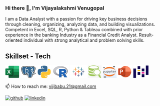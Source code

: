 ### Hi there 👋, I'm Vijayalakshmi Venugopal
 
I am a Data Analyst with a passion for driving key business decisions through cleaning, organizing, analyzing data, and building visualizations. Competent in Excel, SQL, R, Python & Tableau combined with prior experience in the banking Industry as a Financial Credit Analyst. Result-oriented individual with strong analytical and problem solving skills.

## Skillset - Tech

<img src="https://github.com/vijibabu/vijibabu/blob/main/images/Excel.jpg" height = '40'/>  <img src="https://github.com/vijibabu/vijibabu/blob/main/images/PostgreSQL.jpg" height = '40'/>  <img src="https://github.com/vijibabu/vijibabu/blob/main/images/Python.jpg" height = '40'/>  <img src="https://github.com/vijibabu/vijibabu/blob/main/images/R.jpg" height = '40'/>  <img src="https://github.com/vijibabu/vijibabu/blob/main/images/Tableau.jpg" height = '40'/>  <img src="https://github.com/vijibabu/vijibabu/blob/main/images/DB.jpg" height = '40'/>  <img src="https://github.com/vijibabu/vijibabu/blob/main/images/Jupyter notebook.jpg" height = '40'/>  <img src="https://github.com/vijibabu/vijibabu/blob/main/images/Powerpoint.jpg" height = '40'/>  <img src="https://github.com/vijibabu/vijibabu/blob/main/images/Picture9.jpg" height = '40'/>



📫 How to reach me: vijibabu.21@gmail.com 


[<img src='https://cdn.jsdelivr.net/npm/simple-icons@3.0.1/icons/github.svg' alt='github' height='40'>](https://github.com/vijibabu)  [<img src='https://cdn.jsdelivr.net/npm/simple-icons@3.0.1/icons/linkedin.svg' alt='linkedin' height='40'>](https://www.linkedin.com/in/vijayalakshmi-venugopal-da/)  
